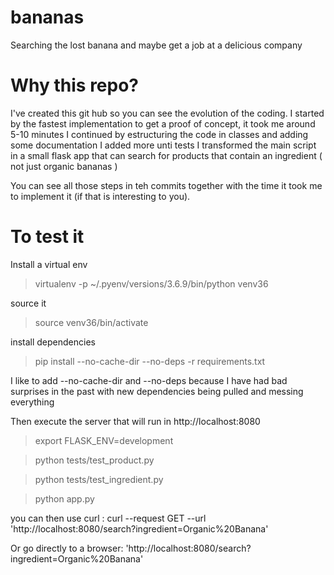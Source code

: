 # bananas
Searching the lost banana and maybe get a job at a delicious company

# Why this repo?
I've created this git hub so you can see the evolution of the coding.
I started by the fastest implementation to get a proof of concept, it took me around 5-10 minutes
I continued by estructuring the code in classes and adding some documentation
I added more unti tests
I transformed the main script in a small flask app that can search for products that contain an ingredient ( not just organic bananas )

You can see all those steps in teh commits together with the time it took me to implement it (if that is interesting to you).

# To test it
Install a virtual env
>  virtualenv -p ~/.pyenv/versions/3.6.9/bin/python venv36

source it
> source venv36/bin/activate

install dependencies
> pip install --no-cache-dir --no-deps -r requirements.txt

I like to add --no-cache-dir and --no-deps because I have had bad surprises in the past with new dependencies being pulled and messing everything

Then execute the server that will run in http://localhost:8080

> export FLASK_ENV=development

> python tests/test_product.py

> python tests/test_ingredient.py

> python app.py

you can then use curl :
curl --request GET --url 'http://localhost:8080/search?ingredient=Organic%20Banana'

Or go directly to a browser: 'http://localhost:8080/search?ingredient=Organic%20Banana'

